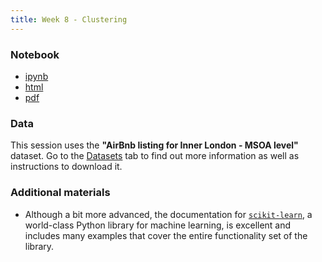 ```yaml
---
title: Week 8 - Clustering
---
```


### Notebook

- [ipynb](../content/labs/lab_08.ipynb)
- [html](../content/labs/lab_08.html)
- [pdf](../content/labs/lab_08.pdf)

### Data

This session uses the **"AirBnb listing for Inner London - MSOA level"** dataset. Go to the
[Datasets](../datasets.html) tab to find out more information as well as instructions to
download it.

### Additional materials

* Although a bit more advanced, the documentation for [`scikit-learn`](http://scikit-learn.org),
  a world-class Python library for machine learning, is excellent and includes many examples
  that cover the entire functionality set of the library.

